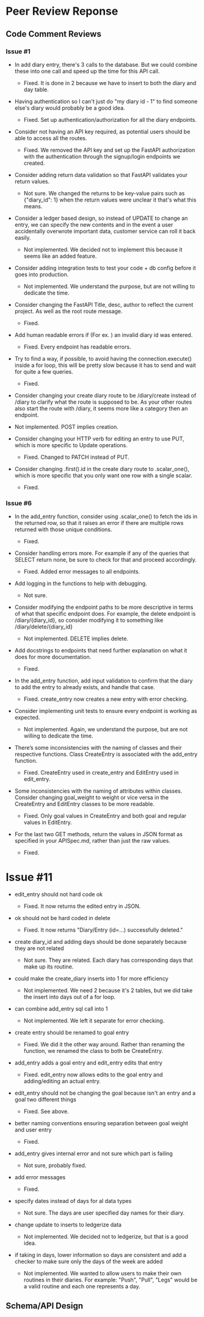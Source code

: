 # Peer Review Reponse

## Code Comment Reviews

### Issue #1

- In add diary entry, there's 3 calls to the database. But we could combine these into one call and speed up the time for this API call.

  - Fixed. It is done in 2 because we have to insert to both the diary and day table.

- Having authentication so I can't just do "my diary id - 1" to find someone else's diary would probably be a good idea.

  - Fixed. Set up authentication/authorization for all the diary endpoints.

- Consider not having an API key required, as potential users should be able to access all the routes.

  - Fixed. We removed the API key and set up the FastAPI authorization with the authentication through the signup/login endpoints we created.

- Consider adding return data validation so that FastAPI validates your return values.

  - Not sure. We changed the returns to be key-value pairs such as {"diary_id": 1} when the return values were unclear it that's what this means.

- Consider a ledger based design, so instead of UPDATE to change an entry, we can specify the new contents and in the event a user accidentally overwrote important data, customer service can roll it back easily.

  - Not implemented. We decided not to implement this because it seems like an added feature.

- Consider adding integration tests to test your code + db config before it goes into production.

  - Not implemented. We understand the purpose, but are not willing to dedicate the time.

- Consider changing the FastAPI Title, desc, author to reflect the current project. As well as the root route message.

  - Fixed.

- Add human readable errors if (For ex. ) an invalid diary id was entered.

  - Fixed. Every endpoint has readable errors.

- Try to find a way, if possible, to avoid having the connection.execute() inside a for loop, this will be pretty slow because it has to send and wait for quite a few queries.

  - Fixed.

- Consider changing your create diary route to be /diary/create instead of /diary to clarify what the route is supposed to be. As
  your other routes also start the route with /diary, it seems more like a category then an endpoint.
- Not implemented. POST implies creation.

- Consider changing your HTTP verb for editing an entry to use PUT, which is more specific to Update operations.

  - Fixed. Changed to PATCH instead of PUT.

- Consider changing .first().id in the create diary route to .scalar_one(), which is more specific that you only want one
  row with a single scalar.
  - Fixed.

### Issue #6

- In the add_entry function, consider using .scalar_one() to fetch the ids in the returned row, so that it raises an error if there are multiple rows returned with those unique conditions.

  - Fixed.

- Consider handling errors more. For example if any of the queries that SELECT return none, be sure to check for that and proceed accordingly.

  - Fixed. Added error messages to all endpoints.

- Add logging in the functions to help with debugging.

  - Not sure.

- Consider modifying the endpoint paths to be more descriptive in terms of what that specific endpoint does. For example, the delete endpoint is /diary/{diary_id}, so consider modifying it to something like /diary/delete/{diary_id}

  - Not implemented. DELETE implies delete.

- Add docstrings to endpoints that need further explanation on what it does for more documentation.

  - Fixed.

- In the add_entry function, add input validation to confirm that the diary to add the entry to already exists, and handle that case.

  - Fixed. create_entry now creates a new entry with error checking.

- Consider implementing unit tests to ensure every endpoint is working as expected.

  - Not implemented. Again, we understand the purpose, but are not willing to dedicate the time.

- There’s some inconsistencies with the naming of classes and their respective functions. Class CreateEntry is associated with the add_entry function.

  - Fixed. CreateEntry used in create_entry and EditEntry used in edit_entry.

- Some inconsistencies with the naming of attributes within classes. Consider changing goal_weight to weight or vice versa in the CreateEntry and EditEntry classes to be more readable.

  - Fixed. Only goal values in CreateEntry and both goal and regular values in EditEntry.

- For the last two GET methods, return the values in JSON format as specified in your APISpec.md, rather than just the raw values.
  - Fixed.

# Issue #11

- edit_entry should not hard code ok

  - Fixed. It now returns the edited entry in JSON.

- ok should not be hard coded in delete

  - Fixed. It now returns "Diary/Entry (id=...) successfully deleted."

- create diary_id and adding days should be done separately because they are not related

  - Not sure. They are related. Each diary has corresponding days that make up its routine.

- could make the create_diary inserts into 1 for more efficiency

  - Not implemented. We need 2 because it's 2 tables, but we did take the insert into days out of a for loop.

- can combine add_entry sql call into 1

  - Not implemented. We left it separate for error checking.

- create entry should be renamed to goal entry

  - Fixed. We did it the other way around. Rather than renaming the function, we renamed the class to both be CreateEntry.

- add_entry adds a goal entry and edit_entry edits that entry

  - Fixed. edit_entry now allows edits to the goal entry and adding/editing an actual entry.

- edit_entry should not be changing the goal because isn't an entry and a goal two different things

  - Fixed. See above.

- better naming conventions ensuring separation between goal weight and user entry

  - Fixed.

- add_entry gives internal error and not sure which part is failing

  - Not sure, probably fixed.

- add error messages

  - Fixed.

- specify dates instead of days for al data types

  - Not sure. The days are user specified day names for their diary.

- change update to inserts to ledgerize data

  - Not implemented. We decided not to ledgerize, but that is a good idea.

- if taking in days, lower information so days are consistent and add a checker to make sure only the days of the week are added
  - Not implemented. We wanted to allow users to make their own routines in their diaries. For example: "Push", "Pull", "Legs" would be a valid routine and each one represents a day.

## Schema/API Design
